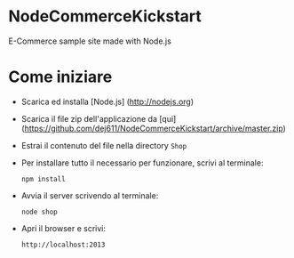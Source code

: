 NodeCommerceKickstart
=====================

E-Commerce sample site made with Node.js

# Come iniziare

* Scarica ed installa [Node.js] (http://nodejs.org)

* Scarica il file zip dell'applicazione da [qui] (https://github.com/dej611/NodeCommerceKickstart/archive/master.zip)

* Estrai il contenuto del file nella directory `Shop`

* Per installare tutto il necessario per funzionare, scrivi al terminale:

  ```npm install```

* Avvia il server scrivendo al terminale:

  ```node shop```

* Apri il browser e scrivi:

  ```http://localhost:2013```

